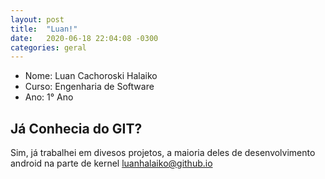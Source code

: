 ```yaml
---
layout: post
title:  "Luan!"
date:   2020-06-18 22:04:08 -0300
categories: geral
---
```

- Nome: Luan Cachoroski Halaiko
- Curso: Engenharia de Software
- Ano: 1° Ano

## Já Conhecia do GIT?
Sim, já trabalhei em divesos projetos, a maioria deles de desenvolvimento android na parte de kernel luanhalaiko@github.io
